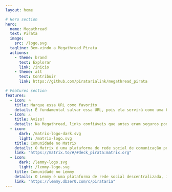```yaml
---
layout: home

# Hero section
hero:
  name: Megathread
  text: Pirata
  image:
    src: /logo.svg
  tagline: Bem-vindo a Megathread Pirata
  actions:
    - theme: brand
      text: Explorar
      link: /inicio
    - theme: alt
      text: Contribuir
      link: https://github.com/piratarialink/megathread_pirata

# Features section
features:
  - icon: ⭐
    title: Marque essa URL como favorito
    details: É fundamental salvar essa URL, pois ela servirá como uma bússola para onde nossos navios estão atracados no momento.
  - icon: ⚠️
    title: Aviso!
    details: Na Megathread, links confiáveis que antes eram seguros podem ocasionalmente se tornar perigosos. Sempre tenham cuidado ao navegar nos mares.
  - icon:
      dark: /matrix-logo-dark.svg
      light: /matrix-logo.svg
    title: Comunidade no Matrix
    details: O Matrix é uma plataforma de rede social de comunicação por chat descentralizada. Estilo Telegram e WhatsApp.
    link: "https://matrix.to/#/#deck_pirata:matrix.org"
  - icon:
      dark: /lemmy-logo.svg
      light: /lemmy-logo.svg
    title: Comunidade no Lemmy
    details: O Lemmy é uma plataforma de rede social descentralizada, inspirada no Reddit, que faz parte do ecossistema do Fediverso.
    link: "https://lemmy.dbzer0.com/c/pirataria"
---
```

